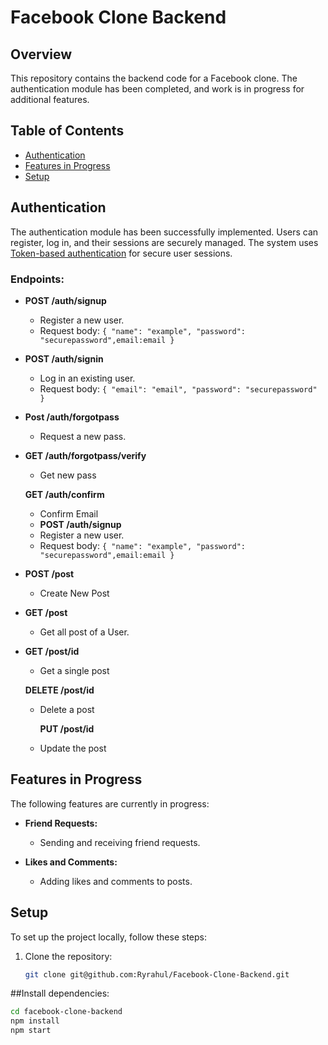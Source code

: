 # Facebook Clone Backend

## Overview

This repository contains the backend code for a Facebook clone. The authentication module has been completed, and work is in progress for additional features.

## Table of Contents

- [Authentication](#authentication)
- [Features in Progress](#features-in-progress)
- [Setup](#setup)

## Authentication

The authentication module has been successfully implemented. Users can register, log in, and their sessions are securely managed. The system uses [Token-based authentication](https://jwt.io/introduction/) for secure user sessions.

### Endpoints:

- **POST /auth/signup**

  - Register a new user.
  - Request body: `{ "name": "example", "password": "securepassword",email:email }`

- **POST /auth/signin**

  - Log in an existing user.
  - Request body: `{ "email": "email", "password": "securepassword" }`

- **Post /auth/forgotpass**

  - Request a new pass.

- **GET /auth/forgotpass/verify**

  - Get new pass

  **GET /auth/confirm**

  - Confirm Email
  - **POST /auth/signup**
  - Register a new user.
  - Request body: `{ "name": "example", "password": "securepassword",email:email }`

- **POST /post**
  - Create New Post
- **GET /post**

  - Get all post of a User.

- **GET /post/id**

  - Get a single post

  **DELETE /post/id**

  - Delete a post

    **PUT /post/id**

  - Update the post

## Features in Progress

The following features are currently in progress:

- **Friend Requests:**

  - Sending and receiving friend requests.

- **Likes and Comments:**
  - Adding likes and comments to posts.

## Setup

To set up the project locally, follow these steps:

1. Clone the repository:
   ```bash
   git clone git@github.com:Ryrahul/Facebook-Clone-Backend.git
   ```

##Install dependencies:

```bash
cd facebook-clone-backend
npm install
npm start
```
